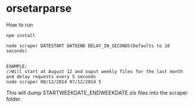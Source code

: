 orsetarparse
============
How to run

```
npm install

node scraper DATESTART DATEEND DELAY_IN_SECONDS(Defaults to 10 seconds)


EXAMPLE:
//Will start at August 12 and ouput weekly files for the last month and delay requests every 5 seconds
node scraper 08/12/2014 07/12/2014 5
```

This will dump STARTWEEKDATE_ENDWEEKDATE.xls files into the scraper folder.
